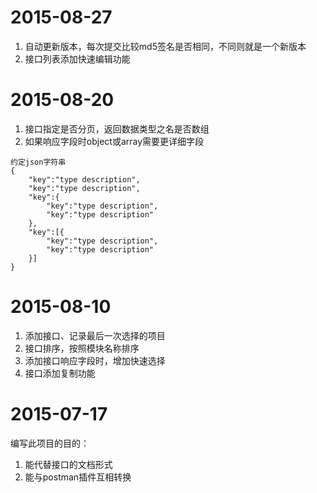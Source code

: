 # 2015-08-27
1. 自动更新版本，每次提交比较md5签名是否相同，不同则就是一个新版本
2. 接口列表添加快速编辑功能

# 2015-08-20
1. 接口指定是否分页，返回数据类型之名是否数组
2. 如果响应字段时object或array需要更详细字段
```
约定json字符串
{
	"key":"type description",
	"key":"type description",
	"key":{
		"key":"type description",
		"key":"type description"
	},
	"key":[{
		"key":"type description",
		"key":"type description"
	}]
}
```

# 2015-08-10

1. 添加接口、记录最后一次选择的项目
2. 接口排序，按照模块名称排序
3. 添加接口响应字段时，增加快速选择
4. 接口添加复制功能

# 2015-07-17

编写此项目的目的：

1. 能代替接口的文档形式
2. 能与postman插件互相转换